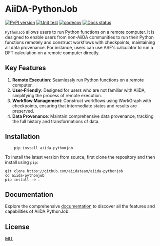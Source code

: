 # AiiDA-PythonJob
[![PyPI version](https://badge.fury.io/py/aiida-pythonjob.svg)](https://badge.fury.io/py/aiida-pythonjob)
[![Unit test](https://github.com/aiidateam/aiida-pythonjob/actions/workflows/ci-tests.yml/badge.svg)](https://github.com/aiidateam/aiida-pythonjob/actions/workflows/ci-tests.yml)
[![codecov](https://codecov.io/gh/aiidateam/aiida-pythonjob/branch/main/graph/badge.svg)](https://codecov.io/gh/aiidateam/aiida-pythonjob)
[![Docs status](https://readthedocs.org/projects/aiida-pythonjob/badge)](http://aiida-pythonjob.readthedocs.io/)

`PythonJob` allows users to run Python functions on a remote computer. It is designed to enable users from non-AiiDA communities to run their Python functions remotely and construct workflows with checkpoints, maintaining all data provenance. For instance, users can use ASE's calculator to run a DFT calculation on a remote computer directly.

## Key Features

1. **Remote Execution**: Seamlessly run Python functions on a remote computer.
2. **User-Friendly**: Designed for users who are not familiar with AiiDA, simplifying the process of remote execution.
3. **Workflow Management**: Construct workflows using WorkGraph with checkpoints, ensuring that intermediate states and results are preserved.
4. **Data Provenance**: Maintain comprehensive data provenance, tracking the full history and transformations of data.



## Installation

```console
    pip install aiida-pythonjob
```

To install the latest version from source, first clone the repository and then install using `pip`:

```console
git clone https://github.com/aiidateam/aiida-pythonjob
cd aiida-pythonjob
pip install -e .
```


## Documentation
Explore the comprehensive [documentation](https://aiida-pythonjob.readthedocs.io/en/latest/) to discover all the features and capabilities of AiiDA PythonJob.


## License
[MIT](http://opensource.org/licenses/MIT)
